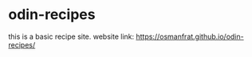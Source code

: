 # odin-recipes
this is a basic recipe site.
website link: https://osmanfrat.github.io/odin-recipes/
